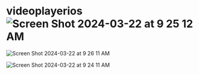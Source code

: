 # videoplayerios![Screen Shot 2024-03-22 at 9 25 12 AM](https://github.com/pansuriyadeep/videoplayerios/assets/164453909/e6602824-0ea7-4516-a8e3-d26241cab3c6)

![Screen Shot 2024-03-22 at 9 26 11 AM](https://github.com/pansuriyadeep/videoplayerios/assets/164453909/27e831f4-45d8-4406-a2e7-e1f5a2fc2678)

![Screen Shot 2024-03-22 at 9 24 11 AM](https://github.com/pansuriyadeep/videoplayerios/assets/164453909/1d0c281d-2810-4510-9bbe-b7a2b8e4aa82)

